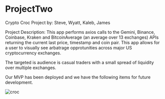 # ProjectTwo
Crypto Croc Project by: Steve, Wyatt, Kaleb, James


Project Description: This app performs axios calls to the Gemini, Binance, Coinbase, Kraken and BitcoinAverage (an average over 13 exchanges) APIs returning the current last price, timestamp and coin pair. This app allows for a user to visually see arbatrage opprotunities across major US cryptocurrency exchanges. 


The targeted is audience is casual traders with a small spread of liquidity over multiple exchanges. 

Our MVP has been deployed and we have the following items for future development.  

![croc](https://user-images.githubusercontent.com/54295495/67443934-21bde900-f5c4-11e9-8830-1594d2f99a0c.png)

